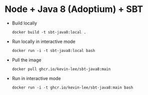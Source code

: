 # Node + Java 8 (Adoptium) + SBT

* Build locally
  ```shell
  docker build -t sbt-java8:local .
  ```

* Run locally in interactive mode
  ```shell
  docker run -i -t sbt-java8:local bash
  ```

* Pull the image
  ```shell
  docker pull ghcr.io/kevin-lee/sbt-java8:main
  ```

* Run in interactive mode
  ```shell
  docker run -i -t ghcr.io/kevin-lee/sbt-java8:main bash
  ```
